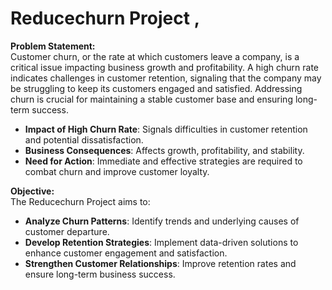 # Reducechurn Project ,


**Problem Statement:**  
Customer churn, or the rate at which customers leave a company, is a critical issue impacting business growth and profitability. A high churn rate indicates challenges in customer retention, signaling that the company may be struggling to keep its customers engaged and satisfied. Addressing churn is crucial for maintaining a stable customer base and ensuring long-term success.

- **Impact of High Churn Rate**: Signals difficulties in customer retention and potential dissatisfaction.
- **Business Consequences**: Affects growth, profitability, and stability.
- **Need for Action**: Immediate and effective strategies are required to combat churn and improve customer loyalty.

**Objective:**  
The Reducechurn Project aims to:

- **Analyze Churn Patterns**: Identify trends and underlying causes of customer departure.
- **Develop Retention Strategies**: Implement data-driven solutions to enhance customer engagement and satisfaction.
- **Strengthen Customer Relationships**: Improve retention rates and ensure long-term business success.

